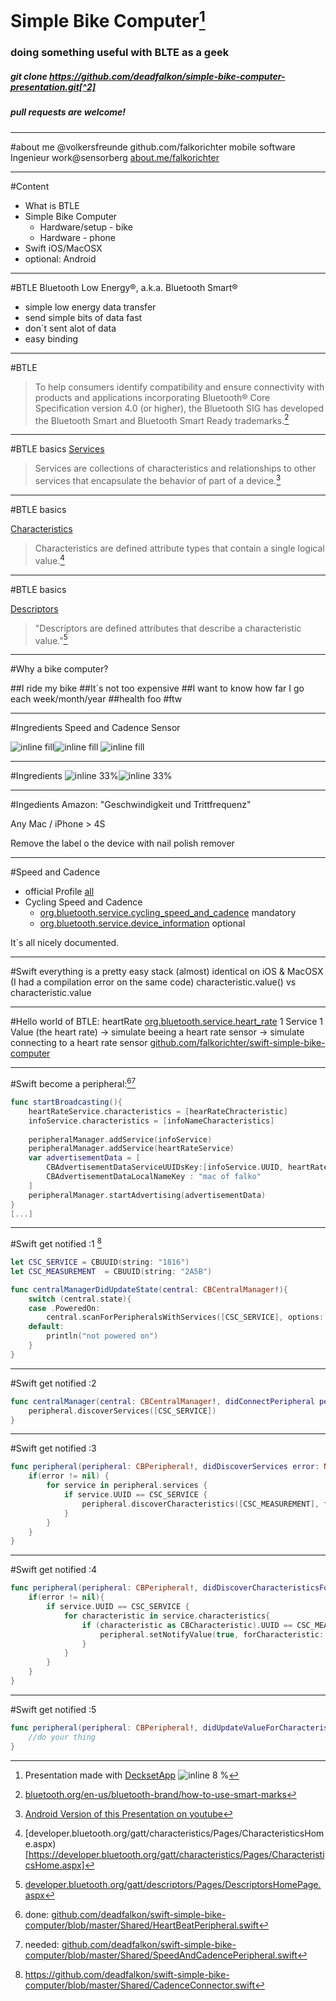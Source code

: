 # Simple Bike Computer[^1]
### doing something useful with BLTE as a geek
##### git clone https://github.com/deadfalkon/simple-bike-computer-presentation.git[^2]
##### pull requests are welcome!

[^1]: Presentation made with [DecksetApp](http://decksetapp.com/) ![inline 8 %](http://cdn3.brettterpstra.com/uploads/2014/03/DecksetIcon.png)
[^2]: [Android Version of this Presentation on youtube](https://www.youtube.com/watch?v=OSJ8gIPnvDw)

---
#about me
@volkersfreunde
github.com/falkorichter
mobile software Ingenieur
work@sensorberg
[about.me/falkorichter](http://about.me/falkorichter)

---

#Content
* What is BTLE
* Simple Bike Computer
	* Hardware/setup - bike
	* Hardware - phone
* Swift iOS/MacOSX
* optional: Android

---
#BTLE
Bluetooth Low Energy®, a.k.a. Bluetooth Smart®
* simple low energy data transfer
* send simple bits of data fast
* don´t sent alot of data
* easy binding

---
#BTLE
> ​​​To help consumers identify compatibility and ensure connectivity with products and applications incorporating Bluetooth®​​ Core Specification version 4.0 (or higher), the Bluetooth SIG has developed the Bluetooth Smart and Bluetooth Smart Ready trademarks.[^5]

[^5]: [bluetooth.org/en-us/bluetooth-brand/how-to-use-smart-marks](https://www.bluetooth.org/en-us/bluetooth-brand/how-to-use-smart-marks)

---

#BTLE basics
[Services](https://developer.bluetooth.org/gatt/services/Pages/ServicesHome.aspx)
> Services are collections of characteristics and relationships to other services that encapsulate the behavior of part of a device.[^2]

[^2]: [developer.bluetooth.org/gatt/services/Pages/ServicesHome.aspx](https://developer.bluetooth.org/gatt/services/Pages/ServicesHome.aspx)

---
#BTLE basics

[Characteristics](https://developer.bluetooth.org/gatt/characteristics/Pages/CharacteristicsHome.aspx)
> Characteristics are defined attribute types that contain a single logical value.[^3]

[^3]: [developer.bluetooth.org/gatt/characteristics/Pages/CharacteristicsHome.aspx)[https://developer.bluetooth.org/gatt/characteristics/Pages/CharacteristicsHome.aspx]


---
#BTLE basics

[Descriptors](https://developer.bluetooth.org/gatt/descriptors/Pages/DescriptorsHomePage.aspx)
> "Descriptors are defined attributes that describe a characteristic value."[^4]

[^4]: [developer.bluetooth.org/gatt/descriptors/Pages/DescriptorsHomePage.aspx](https://developer.bluetooth.org/gatt/descriptors/Pages/DescriptorsHomePage.aspx)

---
#Why a bike computer?

##I ride my bike
##It´s not too expensive
##I want to know how far I go each week/month/year
##health foo #ftw

---
#Ingredients
Speed and Cadence Sensor

![inline fill](http://ecx.images-amazon.com/images/I/31f58c%2BTnUL.jpg)![inline fill](http://ecx.images-amazon.com/images/I/61Vb-HydLPL._SL1000_.jpg) ![inline fill](http://ecx.images-amazon.com/images/I/61sDR2xHfaL._SL1000_.jpg)

---
#Ingredients
![inline 33%](http://ecx.images-amazon.com/images/I/7191wWpGSfL._SL1500_.jpg)![inline 33%](http://ecx.images-amazon.com/images/I/815nGc7aReL._SL1500_.jpg)

---
#Ingedients
Amazon: "Geschwindigkeit und Trittfrequenz"

Any Mac / iPhone > 4S

Remove the label o the device with nail polish remover

---
#Speed and Cadence

* official Profile [all](https://developer.bluetooth.org/gatt/profiles/Pages/ProfilesHome.aspx)
* Cycling Speed and Cadence
	* [org.bluetooth.service.cycling_speed_and_cadence](https://developer.bluetooth.org/gatt/services/Pages/ServiceViewer.aspx?u=org.bluetooth.service.cycling_speed_and_cadence.xml) mandatory
	* [org.bluetooth.service.device_information](https://developer.bluetooth.org/gatt/services/Pages/ServiceViewer.aspx?u=org.bluetooth.service.device_information.xml) optional
	
It´s all nicely documented.

---
#Swift
everything is a pretty easy
stack (almost) identical on iOS & MacOSX (I had a compilation error on the same code)
characteristic.value() vs characteristic.value

---
#Hello world of BTLE: heartRate
[org.bluetooth.service.heart_rate](https://developer.bluetooth.org/gatt/services/Pages/ServiceViewer.aspx?u=org.bluetooth.service.heart_rate.xml)
1 Service
1 Value (the heart rate)
-> simulate beeing a heart rate sensor
-> simulate connecting to a heart rate sensor
[github.com/falkorichter/swift-simple-bike-computer](https://github.com/falkorichter/swift-simple-bike-computer)

---

#Swift become a peripheral:[^6][^7]
```swift
func startBroadcasting(){
    heartRateService.characteristics = [hearRateChracteristic]
    infoService.characteristics = [infoNameCharacteristics]
    
    peripheralManager.addService(infoService)
    peripheralManager.addService(heartRateService)
    var advertisementData = [
        CBAdvertisementDataServiceUUIDsKey:[infoService.UUID, heartRateService.UUID],
        CBAdvertisementDataLocalNameKey : "mac of falko"
    ]
    peripheralManager.startAdvertising(advertisementData)   
}
[...]
```

[^6]: done: [github.com/deadfalkon/swift-simple-bike-computer/blob/master/Shared/HeartBeatPeripheral.swift](https://github.com/deadfalkon/swift-simple-bike-computer/blob/master/Shared/HeartBeatPeripheral.swift)

[^7]: needed: [github.com/deadfalkon/swift-simple-bike-computer/blob/master/Shared/SpeedAndCadencePeripheral.swift](https://github.com/deadfalkon/swift-simple-bike-computer/blob/master/Shared/HeartBeatPeripheral.swift)

---
#Swift get notified :1 [^8]


```swift
let CSC_SERVICE = CBUUID(string: "1816")
let CSC_MEASUREMENT  = CBUUID(string: "2A5B")

func centralManagerDidUpdateState(central: CBCentralManager!){
    switch (central.state){
    case .PoweredOn:
        central.scanForPeripheralsWithServices([CSC_SERVICE], options: nil)
    default:
        println("not powered on")
    }
}
```
[^8]: https://github.com/deadfalkon/swift-simple-bike-computer/blob/master/Shared/CadenceConnector.swift

---
#Swift get notified :2

```swift
func centralManager(central: CBCentralManager!, didConnectPeripheral peripheral: CBPeripheral!){
    peripheral.discoverServices([CSC_SERVICE])
}
```

---
#Swift get notified :3

```swift
func peripheral(peripheral: CBPeripheral!, didDiscoverServices error: NSError!){
    if(error != nil) {
        for service in peripheral.services {
            if service.UUID == CSC_SERVICE {
                peripheral.discoverCharacteristics([CSC_MEASUREMENT], forService: service as CBService)
            }
        }
    }
}
```

---
#Swift get notified :4

```swift
func peripheral(peripheral: CBPeripheral!, didDiscoverCharacteristicsForService service: CBService!, error: NSError!) {
    if(error != nil){
        if service.UUID == CSC_SERVICE {
            for characteristic in service.characteristics{
                if (characteristic as CBCharacteristic).UUID == CSC_MEASUREMENT {
                    peripheral.setNotifyValue(true, forCharacteristic: characteristic as CBCharacteristic);
                }
            }
        }
    }
}
```
---
#Swift get notified :5

```swift
func peripheral(peripheral: CBPeripheral!, didUpdateValueForCharacteristic characteristic: CBCharacteristic!, error: NSError!) {
	//do your thing
}
```
